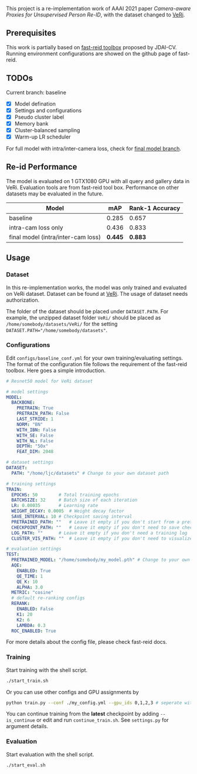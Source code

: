 This project is a re-implementation work of AAAI 2021 paper *Camera-aware Proxies for Unsupervised Person Re-ID*, with the dataset changed to [VeRi](https://vehiclereid.github.io/VeRi/).

## Prerequisites

This work is partially based on [fast-reid toolbox](https://github.com/JDAI-CV/fast-reid/tree/master) proposed by JDAI-CV. Running environment configurations are showed on the github page of fast-reid.

## TODOs

Current branch: baseline

- [x] Model defination
- [x] Settings and configurations
- [x] Pseudo cluster label
- [x] Memory bank
- [x] Cluster-balanced sampling
- [x] Warm-up LR scheduler

For full model with intra/inter-camera loss, check for [final model branch](https://github.com/RikoLi/camera-aware-re-implementation/tree/final-model).

## Re-id Performance

The model is evaluated on 1 GTX1080 GPU with all query and gallery data in VeRi. Evaluation tools are from fast-reid tool box. Performance on other datasets may be evaluated in the future.


Model | mAP | Rank-1 Accuracy
--    | --  | --
baseline | 0.285 | 0.657
intra-cam loss only | 0.436 | 0.833
final model (intra/inter-cam loss) | **0.445** | **0.883**

## Usage

### Dataset

In this re-implementation works, the model was only trained and evaluated on VeRi dataset. Dataset can be found at [VeRi](https://vehiclereid.github.io/VeRi/). The usage of dataset needs authorization.

The folder of the dataset should be placed under `DATASET.PATH`. For example, the unzipped dataset folder `VeRi/` should be placed as `/home/somebody/datasets/VeRi/` for the setting `DATASET.PATH="/home/somebody/datasets"`.

### Configurations

Edit `configs/baseline_conf.yml` for your own training/evaluating settings. The format of the configuration file follows the requirement of the fast-reid toolbox. Here goes a simple introduction.

```yml
# Resnet50 model for VeRi dataset

# model settings
MODEL:
  BACKBONE:
    PRETRAIN: True
    PRETRAIN_PATH: False
    LAST_STRIDE: 1
    NORM: "BN"
    WITH_IBN: False
    WITH_SE: False
    WITH_NL: False
    DEPTH: "50x"
    FEAT_DIM: 2048

# dataset settings
DATASET:
  PATH: "/home/ljc/datasets" # Change to your own dataset path

# training settings
TRAIN:
  EPOCHS: 50		# Total training epochs
  BATCHSIZE: 32		# Batch size of each iteration
  LR: 0.00035		# Learning rate
  WEIGHT_DECAY: 0.0005	# Weight decay factor
  SAVE_INTERVAL: 10	# Checkpoint saving interval
  PRETRAINED_PATH: ""	# Leave it empty if you don't start from a pretrained model
  CHECKPOINT_PATH: ""	# Leave it empty if you don't need to save checkpoints
  LOG_PATH: ""		# Leave it empty if you don't need a training log
  CLUSTER_VIS_PATH: ""	# Leave it empty if you don't need to visualize clustering results

# evaluation settings
TEST:
  PRETRAINED_MODEL: "/home/somebody/my_model.pth" # Change to your own model
  AQE:
    ENABLED: True
    QE_TIME: 1
    QE_K: 10
    ALPHA: 3.0
  METRIC: "cosine"
  # default re-ranking configs
  RERANK:
    ENABLED: False
    K1: 20
    K2: 6
    LAMBDA: 0.3
  ROC_ENABLED: True
```

For more details about the config file, please check fast-reid docs.

### Training

Start training with the shell script.

```bash
./start_train.sh
```
Or you can use other configs and GPU assignments by

```bash
python train.py --conf ./my_config.yml --gpu_ids 0,1,2,3 # seperate with "," when using more than one GPU
```

You can continue training from the **latest** checkpoint by adding `--is_continue` or edit and run `continue_train.sh`. See `settings.py` for argument details.

### Evaluation

Start evaluation with the shell script.

```bash
./start_eval.sh
```
